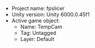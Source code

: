<!-- UNITY CODE ASSIST INSTRUCTIONS START -->
- Project name: fpslicer
- Unity version: Unity 6000.0.45f1
- Active game object:
  - Name: TempCam
  - Tag: Untagged
  - Layer: Default
<!-- UNITY CODE ASSIST INSTRUCTIONS END -->